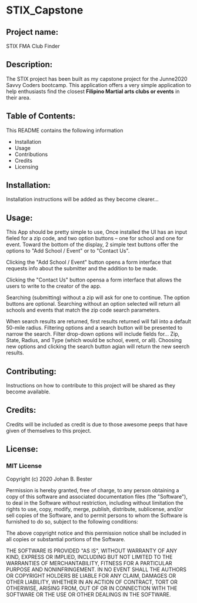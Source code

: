 # STIX_Capstone

## Project name: 
STIX FMA Club Finder


## Description: 
The STIX project has been built as my capstone project for the Junne2020 Savvy Coders bootcamp. 
This application offers a very simple application to help enthusiasts find the closest **Filipino Martial arts clubs or events** in their area.


## Table of Contents: 
This README contains the following information
- Installation 
- Usage 
- Contributions
- Credits
- Licensing


## Installation: 
Installation instructions will be added as they become clearer…


## Usage: 
This App should be pretty simple to use, Once installed the UI has an input fieled for a zip code, and two option buttons – one for school and one for event. 
Toward the bottom of the display, 2 simple text buttons offer the options to "Add School / Event" or to "Contact Us".

Clicking the "Add School / Event" button opens a form interface that requests info about the submitter and the addition to be made. 

Clicking the "Contact Us" button opensa a form interface that allows the users to write to the creator of the app.

Searching (submitting) without a zip will ask for one to continue.
The option buttons are optional. Searching without an option selected will return all schools and events that match the zip code search parameters.

When search results are returned, first results returned will fall into a default 50-mile radius. Filtering options and a search button will be presented to narrow the search. Filter drop-down options will include fields for… Zip, State, Radius, and Type (which would be school, event, or all). Choosing new options and clicking the search button agian will return the new seerch results.


## Contributing: 
Instructions on how to contribute to this project will be shared as they become available.


## Credits: 
Credits will be included as credit is due to those awesome peeps that have given of themselves to this project.


## License: 

### MIT License
Copyright (c) 2020 Johan B. Bester

Permission is hereby granted, free of charge, to any person obtaining a copy of this software and associated documentation files (the "Software"), to deal in the Software without restriction, including without limitation the rights to use, copy, modify, merge, publish, distribute, sublicense, and/or sell copies of the Software, and to permit persons to whom the Software is furnished to do so, subject to the following conditions:

The above copyright notice and this permission notice shall be included in all copies or substantial portions of the Software.

THE SOFTWARE IS PROVIDED "AS IS", WITHOUT WARRANTY OF ANY KIND, EXPRESS OR IMPLIED, INCLUDING BUT NOT LIMITED TO THE WARRANTIES OF MERCHANTABILITY, FITNESS FOR A PARTICULAR PURPOSE AND NONINFRINGEMENT. IN NO EVENT SHALL THE AUTHORS OR COPYRIGHT HOLDERS BE LIABLE FOR ANY CLAIM, DAMAGES OR OTHER LIABILITY, WHETHER IN AN ACTION OF CONTRACT, TORT OR OTHERWISE, ARISING FROM, OUT OF OR IN CONNECTION WITH THE SOFTWARE OR THE USE OR OTHER DEALINGS IN THE SOFTWARE.

